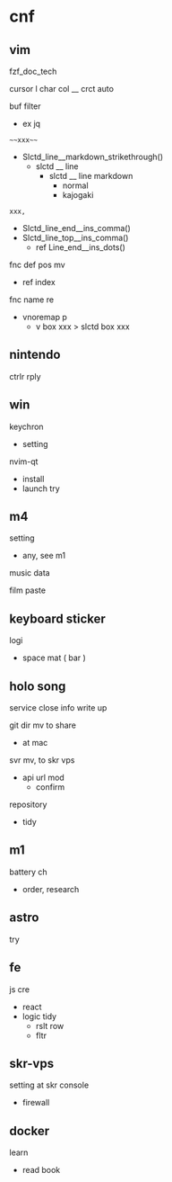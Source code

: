 
# cnf


## vim

fzf_doc_tech

cursor l char col __ crct auto

buf filter
- ex jq


`~~xxx~~`
- Slctd_line__markdown_strikethrough()
  - slctd __ line
    - slctd __ line markdown
      - normal
      - kajogaki

`xxx,`
- Slctd_line_end__ins_comma()
- Slctd_line_top__ins_comma()
  - ref Line_end__ins_dots()

fnc def pos mv
- ref index

fnc name re
- vnoremap p
  - v box xxx > slctd box xxx


## nintendo

ctrlr rply


## win

keychron
- setting

nvim-qt
- install
- launch try


## m4

setting
- any, see m1

music data

film paste


## keyboard sticker

logi
- space mat ( bar )


## holo song

service close info write up


git dir mv to share
- at mac


svr mv, to skr vps
- api url mod
  - confirm


repository
- tidy


## m1

battery ch
- order, research


## astro

try


## fe

js cre
- react
- logic tidy
  - rslt row
  - fltr


## skr-vps

setting at skr console
- firewall


## docker

learn
- read book



